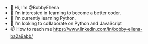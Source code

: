 - 👋 Hi, I’m @BobbyEllena
- 👀 I’m interested in learning to become a better coder.
- 🌱 I’m currently learning Python.
- 💞️ I’m looking to collaborate on Python and JavaScript
- 📫 How to reach me https://www.linkedin.com/in/bobby-ellena-ba2a9abb/

<!---
BobbyEllena/BobbyEllena is a ✨ special ✨ repository because its `README.md` (this file) appears on your GitHub profile.
You can click the Preview link to take a look at your changes.
--->
